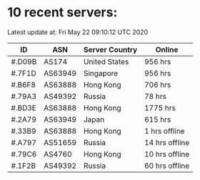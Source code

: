 # 10 recent servers:

Latest update at: Fri May 22 09:10:12 UTC 2020

| ID | ASN | Server Country | Online |
| -- | --- | -------------- | ------ |
| #.D09B | AS174 | United States | 956 hrs |
| #.7F1D | AS63949 | Singapore | 956 hrs |
| #.B6F8 | AS63888 | Hong Kong | 706 hrs |
| #.79A3 | AS49392 | Russia | 78 hrs |
| #.BD3E | AS63888 | Hong Kong | 1775 hrs |
| #.2A79 | AS63949 | Japan | 615 hrs |
| #.33B9 | AS63888 | Hong Kong | 1 hrs offline |
| #.A797 | AS51659 | Russia | 14 hrs offline |
| #.79C6 | AS4760 | Hong Kong | 10 hrs offline |
| #.1F2B | AS49392 | Russia | 60 hrs offline |

